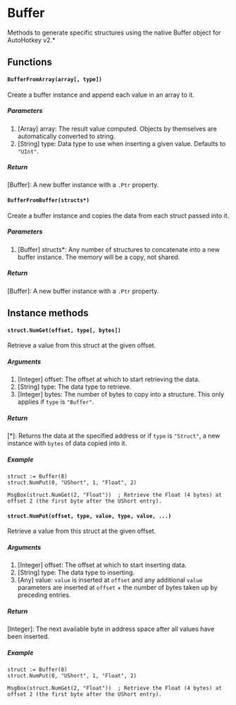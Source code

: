 # Buffer

Methods to generate specific structures using the native Buffer object for AutoHotkey v2.*

## Functions

#### `BufferFromArray(array[, type])`
Create a buffer instance and append each value in an array to it.

##### Parameters
1. [Array] array: The result value computed. Objects by themselves are automatically converted to string.
2. [String] type: Data type to use when inserting a given value. Defaults to `"UInt"`.

##### Return
[Buffer]: A new buffer instance with a `.Ptr` property.

#### `BufferFromBuffer(structs*)`
Create a buffer instance and copies the data from each struct passed into it.

##### Parameters
1. [Buffer] structs*: Any number of structures to concatenate into a new buffer instance. The memory will be a copy, not shared.

##### Return
[Buffer]: A new buffer instance with a `.Ptr` property.

## Instance methods

#### `struct.NumGet(offset, type[, bytes])`
Retrieve a value from this struct at the given offset.

##### Arguments
1. [Integer] offset: The offset at which to start retrieving the data.
2. [String] type: The data type to retrieve.
3. [Integer] bytes: The number of bytes to copy into a structure. This only applies if `type` is `"Buffer"`.

##### Return
[*]: Returns the data at the specified address or if `type` is `"Struct"`, a new instance with `bytes` of data copied into it.

##### Example
```autohotkey
struct := Buffer(8)
struct.NumPut(0, "UShort", 1, "Float", 2)

MsgBox(struct.NumGet(2, "Float"))  ; Retrieve the Float (4 bytes) at offset 2 (the first byte after the UShort entry).
```

#### `struct.NumPut(offset, type, value, type, value, ...)`
Retrieve a value from this struct at the given offset.

##### Arguments
1. [Integer] offset: The offset at which to start inserting data.
2. [String] type: The data type to inserting.
3. [Any] value: `value` is inserted at `offset` and any additional `value` parameters are inserted at `offset` + the number of bytes taken up by preceding entries.

##### Return
[Integer]: The next available byte in address space after all values have been inserted.

##### Example
```autohotkey
struct := Buffer(8)
struct.NumPut(0, "UShort", 1, "Float", 2)

MsgBox(struct.NumGet(2, "Float"))  ; Retrieve the Float (4 bytes) at offset 2 (the first byte after the UShort entry).
```
